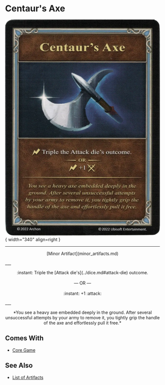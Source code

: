 # Centaur's Axe

![Centaur's Axe](../assets/artifacts_minor-centaurs_axe.webp){ width="340" align=right }
___
<p style="text-align: center;" markdown>[Minor Artifact](minor_artifacts.md)</p>
___
<p style="text-align: center;" markdown>:instant: Triple the [Attack die's](../dice.md#attack-die) outcome.<br><br>— OR —<br><br>:instant: +1 :attack:</p>
___
<p style="text-align: center;" markdown>*You see a heavy axe embedded deeply in the ground. After several unsuccessful attempts by your army to remove it, you tightly grip the handle of the axe and effortlessly pull it free.*</p>


## Comes With

- [Core Game](../content.md)


## See Also


- [List of Artifacts](index.md)
